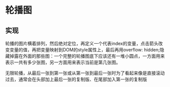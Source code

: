 # 轮播图

## 实现

轮播的图片横着排列，然后绝对定位，再定义一个代表index的变量，点击箭头改变变量的值，再把变量映射到DOM的style属性上，最后再用overflow: hidden;隐藏掉露在外面的那些图：一个完整的轮播图底下应该还有一堆小圆点，一方面用来表示一共有多少张图，另一方面用来表示当前是第几张图。

无限轮播，从最后一张到第一张或从第一张到最后一张时为了看起来像是直接滚动过去，通常会在头部加上最后一张的复制版、在尾部加入第一张的复制版

